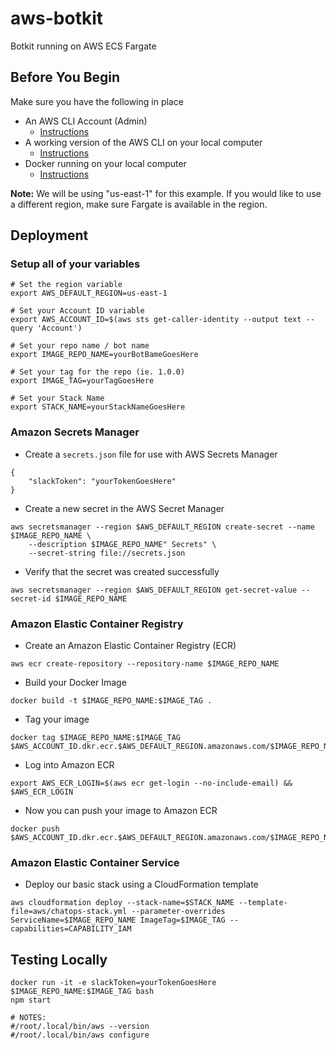 # aws-botkit
Botkit running on AWS ECS Fargate

## Before You Begin
Make sure you have the following in place
*   An AWS CLI Account (Admin)
    *   [Instructions](https://docs.aws.amazon.com/IAM/latest/UserGuide/getting-started_create-admin-group.html)
*   A working version of the AWS CLI on your local computer
    *   [Instructions](https://docs.aws.amazon.com/cli/latest/userguide/installing.html)
*   Docker running on your local computer
    *   [Instructions](https://docs.docker.com/docker-for-windows/install/)

**Note:** We will be using "us-east-1" for this example. If you would like to use a different region, make sure 
    Fargate is available in the region.
## Deployment

### Setup all of your variables
```
# Set the region variable
export AWS_DEFAULT_REGION=us-east-1

# Set your Account ID variable
export AWS_ACCOUNT_ID=$(aws sts get-caller-identity --output text --query 'Account')

# Set your repo name / bot name
export IMAGE_REPO_NAME=yourBotBameGoesHere

# Set your tag for the repo (ie. 1.0.0)
export IMAGE_TAG=yourTagGoesHere

# Set your Stack Name
export STACK_NAME=yourStackNameGoesHere
```

### Amazon Secrets Manager
*   Create a `secrets.json` file for use with AWS Secrets Manager
```
{
    "slackToken": "yourTokenGoesHere"
}
```
*   Create a new secret in the AWS Secret Manager
```
aws secretsmanager --region $AWS_DEFAULT_REGION create-secret --name $IMAGE_REPO_NAME \
    --description $IMAGE_REPO_NAME" Secrets" \
    --secret-string file://secrets.json
```
*   Verify that the secret was created successfully
```
aws secretsmanager --region $AWS_DEFAULT_REGION get-secret-value --secret-id $IMAGE_REPO_NAME
```

### Amazon Elastic Container Registry

*   Create an Amazon Elastic Container Registry (ECR)
```
aws ecr create-repository --repository-name $IMAGE_REPO_NAME
```
*   Build your Docker Image
```
docker build -t $IMAGE_REPO_NAME:$IMAGE_TAG .
```
*   Tag your image
```
docker tag $IMAGE_REPO_NAME:$IMAGE_TAG $AWS_ACCOUNT_ID.dkr.ecr.$AWS_DEFAULT_REGION.amazonaws.com/$IMAGE_REPO_NAME:$IMAGE_TAG
```
*   Log into Amazon ECR
```
export AWS_ECR_LOGIN=$(aws ecr get-login --no-include-email) && $AWS_ECR_LOGIN
```
*   Now you can push your image to Amazon ECR
```
docker push $AWS_ACCOUNT_ID.dkr.ecr.$AWS_DEFAULT_REGION.amazonaws.com/$IMAGE_REPO_NAME:$IMAGE_TAG
```

### Amazon Elastic Container Service

*   Deploy our basic stack using a CloudFormation template
```
aws cloudformation deploy --stack-name=$STACK_NAME --template-file=aws/chatops-stack.yml --parameter-overrides 
ServiceName=$IMAGE_REPO_NAME ImageTag=$IMAGE_TAG --capabilities=CAPABILITY_IAM
```

## Testing Locally
```
docker run -it -e slackToken=yourTokenGoesHere $IMAGE_REPO_NAME:$IMAGE_TAG bash
npm start

# NOTES:
#/root/.local/bin/aws --version
#/root/.local/bin/aws configure
```